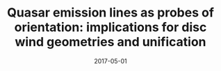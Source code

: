 ---
title: "Quasar emission lines as probes of orientation: implications for disc wind geometries and unification"
collection: publications
permalink: /publication/2017-05-01-Quasar-emission-lines-as-probes-of-orientation-implications-for-disc-wind-geometries-and-unification
date: 2017-05-01
venue: 'MNRAS'
paperurl: 'https://ui.adsabs.harvard.edu/abs/2017MNRAS.467.2571M'
citation: ' J. Matthews,  C. Knigge,  K. Long, &quot;Quasar emission lines as probes of orientation: implications for disc wind geometries and unification.&quot; MNRAS, 2017.'
authors: '<b>J. Matthews</b>, C. Knigge, K. Long, '
---